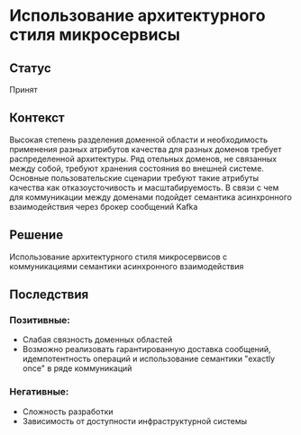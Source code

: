 # Использование архитектурного стиля микросервисы

## Статус
Принят
## Контекст
Высокая степень разделения доменной области и необходимость применения разных атрибутов качества для разных доменов
требует распределенной архитектуры. Ряд отельных доменов, не связанных между собой, требуют хранения состояния во внешней системе.
Основные пользовательские сценарии требуют такие атрибуты качества как отказоусточивость и масштабируемость.
В связи с чем для коммуникации между доменами подойдет семантика асинхронного взаимодействия через брокер сообщений Kafka

## Решение
Использование архитектурного стиля микросервисов с коммуникациями семантики асинхронного взаимодействия

## Последствия
###	Позитивные:
- Слабая связность доменных областей
- Возможно реализовать гарантированную доставка сообщений, идемпотентность операций и использование семантики "exactly once" в ряде коммуникаций

###	Негативные:
- Сложность разработки
- Зависимость от доступности инфраструктурной системы
